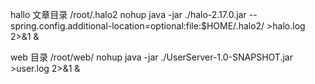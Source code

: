 
hallo 文章目录 /root/.halo2
nohup java -jar ./halo-2.17.0.jar  --spring.config.additional-location=optional:file:$HOME/.halo2/  >halo.log 2>&1 &

web 目录
/root/web/
nohup java -jar ./UserServer-1.0-SNAPSHOT.jar  >user.log 2>&1 &
